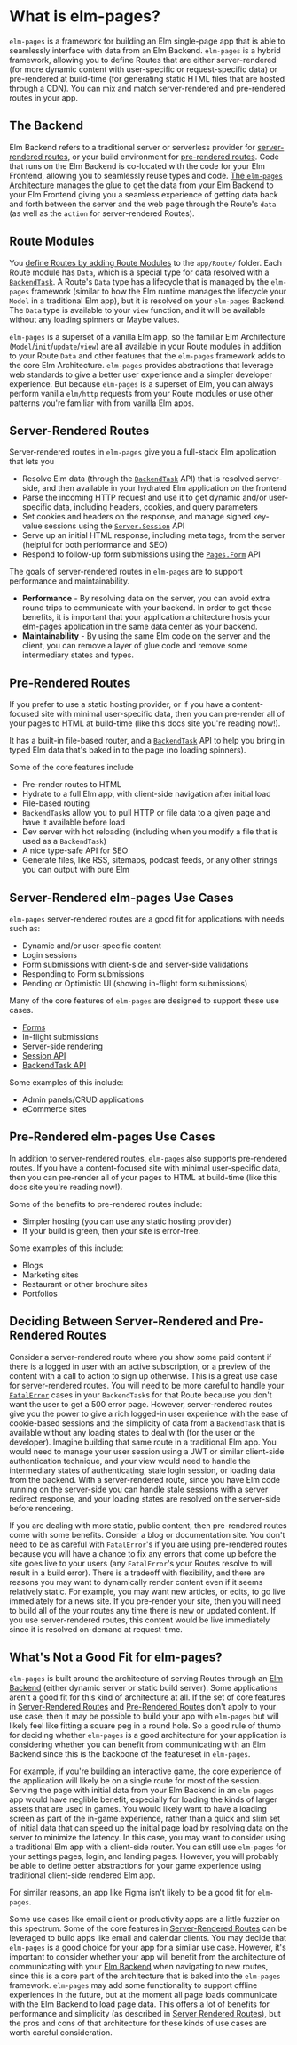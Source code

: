# What is elm-pages?

`elm-pages` is a framework for building an Elm single-page app that is able to seamlessly interface with data from an Elm Backend. `elm-pages` is a hybrid framework, allowing you to define Routes that are either server-rendered
(for more dynamic content with user-specific or request-specific data) or pre-rendered at build-time (for generating static HTML files that are hosted through a CDN). You can mix and match server-rendered and pre-rendered routes in your app.

## The Backend

Elm Backend refers to a traditional server or serverless provider for [server-rendered routes](#server-rendered-routes), or your build environment for [pre-rendered routes](#pre-rendered-routes). Code that runs on the Elm Backend is co-located with the code for your Elm Frontend, allowing you to seamlessly reuse types and code. [The `elm-pages` Architecture](/docs/architecture) manages the glue to get the data from your Elm Backend to your Elm Frontend giving you a seamless experience of getting data back and forth between the server and the web page through the Route's `data` (as well as the `action` for server-rendered Routes).

## Route Modules

You [define Routes by adding Route Modules](/docs/file-based-routing) to the `app/Route/` folder. Each Route module has `Data`, which is a special type for data resolved with a [`BackendTask`](https://package.elm-lang.org/packages/dillonkearns/elm-pages/latest/BackendTask). A Route's `Data` type has a lifecycle that is managed by the `elm-pages` framework (similar to how the Elm runtime manages the lifecycle your `Model` in a traditional Elm app), but it is resolved on your `elm-pages` Backend. The `Data` type is available to your `view` function, and it will be available without any loading spinners or Maybe values.

`elm-pages` is a superset of a vanilla Elm app, so the familiar Elm Architecture (`Model`/`init`/`update`/`view`) are all available in your Route modules in addition to your Route `Data` and other features that the `elm-pages` framework adds to the core Elm Architecture. `elm-pages` provides abstractions that leverage web standards to give a better user experience and a simpler developer experience. But because `elm-pages` is a superset of Elm, you can always perform vanilla `elm/http` requests from your Route modules or use other patterns you're familiar with from vanilla Elm apps.

## Server-Rendered Routes

Server-rendered routes in `elm-pages` give you a full-stack Elm application that lets you

- Resolve Elm data (through the [`BackendTask`](https://package.elm-lang.org/packages/dillonkearns/elm-pages/latest/BackendTask) API) that is resolved server-side, and then available in your hydrated Elm application on the frontend
- Parse the incoming HTTP request and use it to get dynamic and/or user-specific data, including headers, cookies, and query parameters
- Set cookies and headers on the response, and manage signed key-value sessions using the [`Server.Session`](https://package.elm-lang.org/packages/dillonkearns/elm-pages/latest/Server-Session) API
- Serve up an initial HTML response, including meta tags, from the server (helpful for both performance and SEO)
- Respond to follow-up form submissions using the [`Pages.Form`](https://package.elm-lang.org/packages/dillonkearns/elm-pages/latest/Pages-Form) API

The goals of server-rendered routes in `elm-pages` are to support performance and maintainability.

- **Performance** - By resolving data on the server, you can avoid extra round trips to communicate with your backend. In order to get these benefits, it is important that your application architecture hosts your elm-pages application in the same data center as your backend.
- **Maintainability** - By using the same Elm code on the server and the client, you can remove a layer of glue code and remove some intermediary states and types.

## Pre-Rendered Routes

If you prefer to use a static hosting provider, or if you have a content-focused site with minimal user-specific data, then you can pre-render all of your pages to HTML at build-time (like this docs site you're reading now!).

It has a built-in file-based router, and a [`BackendTask`](https://package.elm-lang.org/packages/dillonkearns/elm-pages/latest/BackendTask) API to help you bring in typed Elm data that's baked in to the page (no loading spinners).

Some of the core features include

- Pre-render routes to HTML
- Hydrate to a full Elm app, with client-side navigation after initial load
- File-based routing
- `BackendTask`s allow you to pull HTTP or file data to a given page and have it available before load
- Dev server with hot reloading (including when you modify a file that is used as a `BackendTask`)
- A nice type-safe API for SEO
- Generate files, like RSS, sitemaps, podcast feeds, or any other strings you can output with pure Elm

## Server-Rendered elm-pages Use Cases

`elm-pages` server-rendered routes are a good fit for applications with needs such as:

- Dynamic and/or user-specific content
- Login sessions
- Form submissions with client-side and server-side validations
- Responding to Form submissions
- Pending or Optimistic UI (showing in-flight form submissions)

Many of the core features of `elm-pages` are designed to support these use cases.

- [Forms](/docs/use-the-platform#forms)
- In-flight submissions
- Server-side rendering
- [Session API](https://package.elm-lang.org/packages/dillonkearns/elm-pages/latest/Server-Session)
- [BackendTask API](https://package.elm-lang.org/packages/dillonkearns/elm-pages/latest/BackendTask)

Some examples of this include:

- Admin panels/CRUD applications
- eCommerce sites

## Pre-Rendered elm-pages Use Cases

In addition to server-rendered routes, `elm-pages` also supports pre-rendered routes. If you have a content-focused site with minimal user-specific data, then you can pre-render all of your pages to HTML at build-time (like this docs site you're reading now!).

Some of the benefits to pre-rendered routes include:

- Simpler hosting (you can use any static hosting provider)
- If your build is green, then your site is error-free.

Some examples of this include:

- Blogs
- Marketing sites
- Restaurant or other brochure sites
- Portfolios

## Deciding Between Server-Rendered and Pre-Rendered Routes

Consider a server-rendered route where you show some paid content if there is a logged in user with an active subscription, or a preview of the content with a call to action to sign up otherwise. This is a great use case for server-rendered routes. You will need to be more careful to handle your [`FatalError`](https://package.elm-lang.org/packages/dillonkearns/elm-pages/latest/BackendTask#FatalError) cases in your `BackendTask`s for that Route because you don't want the user to get a 500 error page. However, server-rendered routes give you the power to give a rich logged-in user experience with the ease of cookie-based sessions and the simplicity of data from a `BackendTask` that is available without any loading states to deal with (for the user or the developer). Imagine building that same route in a traditional Elm app. You would need to manage your user session using a JWT or similar client-side authentication technique, and your view would need to handle the intermediary states of authenticating, stale login session, or loading data from the backend. With a server-rendered route, since you have Elm code running on the server-side you can handle stale sessions with a server redirect response, and your loading states are resolved on the server-side before rendering.

If you are dealing with more static, public content, then pre-rendered routes come with some benefits. Consider a blog or documentation site. You don't need to be as careful with `FatalError`'s if you are using pre-rendered routes because you will have a chance to fix any errors that come up before the site goes live to your users (any `FatalError`'s your Routes resolve to will result in a build error). There is a tradeoff with flexibility, and there are reasons you may want to dynamically render content even if it seems relatively static. For example, you may want new articles, or edits, to go live immediately for a news site. If you pre-render your site, then you will need to build all of the your routes any time there is new or updated content. If you use server-rendered routes, this content would be live immediately since it is resolved on-demand at request-time.

## What's Not a Good Fit for elm-pages?

`elm-pages` is built around the architecture of serving Routes through an [Elm Backend](#the-backend) (either dynamic server or static build server). Some applications aren't a good fit for this kind of architecture at all. If the set of core features in [Server-Rendered Routes](#server-rendered-elm-pages-use-cases) and [Pre-Rendered Routes](#pre-rendered-elm-pages-use-cases) don't apply to your use case, then it may be possible to build your app with `elm-pages` but will likely feel like fitting a square peg in a round hole. So a good rule of thumb for deciding whether `elm-pages` is a good architecture for your application is considering whether you can benefit from communicating with an Elm Backend since this is the backbone of the featureset in `elm-pages`.

For example, if you're building an interactive game, the core experience of the application will likely be on a single route for most of the session. Serving the page with initial data from your Elm Backend in an `elm-pages` app would have neglible benefit, especially for loading the kinds of larger assets that are used in games. You would likely want to have a loading screen as part of the in-game experience, rather than a quick and slim set of initial data that can speed up the initial page load by resolving data on the server to minimize the latency. In this case, you may want to consider using a traditional Elm app with a client-side router. You can still use `elm-pages` for your settings pages, login, and landing pages. However, you will probably be able to define better abstractions for your game experience using traditional client-side rendered Elm app.

For similar reasons, an app like Figma isn't likely to be a good fit for `elm-pages`.

Some use cases like email client or productivity apps are a little fuzzier on this spectrum. Some of the core features in [Server-Rendered Routes](#server-rendered-elm-pages-use-cases) can be leveraged to build apps like email and calendar clients. You may decide that `elm-pages` is a good choice for your app for a similar use case. However, it's important to consider whether your app will benefit from the architecture of communicating with your [Elm Backend](#the-backend) when navigating to new routes, since this is a core part of the architecture that is baked into the `elm-pages` framework. `elm-pages` may add some functionality to support offline experiences in the future, but at the moment all page loads communicate with the Elm Backend to load page data. This offers a lot of benefits for performance and simplicity (as described in [Server Rendered Routes](#server-rendered-routes)), but the pros and cons of that architecture for these kinds of use cases are worth careful consideration.
